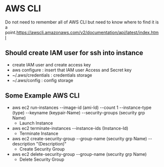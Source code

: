 # AWS CLI
Do not need to remember all of AWS CLI but need to know where to find it is a point.https://awscli.amazonaws.com/v2/documentation/api/latest/index.html

## Should create IAM user for ssh into instance
- create IAM user and create access key
- aws configure : insert that IAM user Access and Secret key
- ~/.aws/credentials : credentials storage
- ~/.aws/config : config storage

## Some Example AWS CLI
- aws ec2 run-instances --image-id (ami-Id) --count 1 --instance-type (type) --keyname (keypair-Name) --security-groups (security grp Name)
  - Launch Instance
- aws ec2 terminate-instances --instance-ids (Instance-Id)
  - Terminate Instance
- aws ec2 create-security-group --group-name (security grp Name) --description "(Description)" 
  - Create Security Group
- aws ec2 delete-security-group --group-name (security grp Name)
  - Delete Security Group